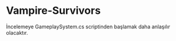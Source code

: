 # Vampire-Survivors
 İncelemeye GameplaySystem.cs scriptinden başlamak daha anlaşılır olacaktır.
 
 
